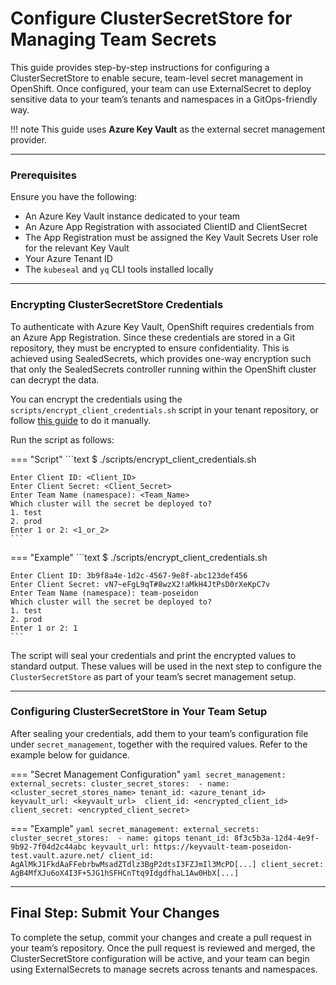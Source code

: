# Configure ClusterSecretStore for Managing Team Secrets 

This guide provides step-by-step instructions for configuring a ClusterSecretStore to enable secure, team-level secret management in OpenShift. Once configured, your team can use ExternalSecret to deploy sensitive data to your team’s tenants and namespaces in a GitOps-friendly way.


!!! note
    This guide uses **Azure Key Vault** as the external secret management provider.

---

### Prerequisites

Ensure you have the following:

- An Azure Key Vault instance dedicated to your team  
- An Azure App Registration with associated ClientID and ClientSecret
- The App Registration must be assigned the Key Vault Secrets User role for the relevant Key Vault
- Your Azure Tenant ID
- The `kubeseal` and `yq` CLI tools installed locally  

---

### Encrypting ClusterSecretStore Credentials

To authenticate with Azure Key Vault, OpenShift requires credentials from an Azure App Registration. Since these credentials are stored in a Git repository, they must be encrypted to ensure confidentiality. This is achieved using SealedSecrets, which provides one-way encryption such that only the SealedSecrets controller running within the OpenShift cluster can decrypt the data. 

You can encrypt the credentials using the `scripts/encrypt_client_credentials.sh` script in your tenant repository, or follow [this guide](some/guide) to do it manually.

Run the script as follows:

=== "Script"
    ```text
    $ ./scripts/encrypt_client_credentials.sh

    Enter Client ID: <Client_ID>
    Enter Client Secret: <Client_Secret>
    Enter Team Name (namespace): <Team_Name>
    Which cluster will the secret be deployed to?
    1. test
    2. prod
    Enter 1 or 2: <1_or_2>
    ```

=== "Example"
    ```text
    $ ./scripts/encrypt_client_credentials.sh

    Enter Client ID: 3b9f8a4e-1d2c-4567-9e8f-abc123def456
    Enter Client Secret: vN7~eFgL9qT#8wzX2!aMkH4JtPsD0rXeKpC7v
    Enter Team Name (namespace): team-poseidon
    Which cluster will the secret be deployed to?
    1. test
    2. prod
    Enter 1 or 2: 1
    ```

The script will seal your credentials and print the encrypted values to standard output. These values will be used in the next step to configure the `ClusterSecretStore` as part of your team’s secret management setup.

---

### Configuring ClusterSecretStore in Your Team Setup

After sealing your credentials, add them to your team’s configuration file under `secret_management`, together with the required values. Refer to the example below for guidance.

=== "Secret Management Configuration"
    ```yaml
    secret_management:
      external_secrets:
        cluster_secret_stores: 
        - name: <cluster_secret_stores_name>
          tenant_id: <azure_tenant_id> 
          keyvault_url: <keyvault_url> 
          client_id: <encrypted_client_id> 
          client_secret: <encrypted_client_secret> 
    ```

=== "Example"
    ```yaml
    secret_management:
      external_secrets:
        cluster_secret_stores: 
        - name: gitops
          tenant_id: 8f3c5b3a-12d4-4e9f-9b92-7f04d2c44abc
          keyvault_url: https://keyvault-team-poseidon-test.vault.azure.net/
          client_id: AgAlMkJ1FkdAaFFebrbwMsadZTdlz3BgP2dtsI3FZJmIl3McPD[...]
          client_secret: AgB4MfXJu6oX4I3F+5JG1hSFHCnTtq9IdgdfhaL1Aw0HbX[...]
    ```

---

## Final Step: Submit Your Changes

To complete the setup, commit your changes and create a pull request in your team’s repository. Once the pull request is reviewed and merged, the ClusterSecretStore configuration will be active, and your team can begin using ExternalSecrets to manage secrets across tenants and namespaces.